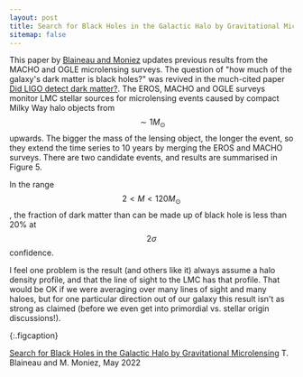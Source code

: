 ```yaml
---
layout: post
title: Search for Black Holes in the Galactic Halo by Gravitational Microlensing
sitemap: false
---
```


This paper by [Blaineau and Moniez](https://arxiv.org/pdf/2205.09450.pdf) updates previous results from the MACHO and OGLE microlensing 
surveys. The question of "how much of the galaxy's dark matter is black holes?" was revived in the much-cited paper [Did LIGO detect dark 
matter?](https://arxiv.org/pdf/1603.00464.pdf). The EROS, MACHO and OGLE surveys monitor 
LMC stellar sources for microlensing events caused by compact Milky Way halo objects from $$\sim 1 M_{\odot}$$ 
upwards. The bigger the mass of the lensing object, the longer the event, so they extend the time series to 10 years by merging the 
EROS and MACHO surveys. There are two candidate events, and results are summarised in Figure 5. 

In the range $$2 < M < 120 M_{\odot}$$, the fraction of dark matter than can be made up of black hole is less than 20% at $$2 \sigma$$ confidence.       

I feel one problem is the result (and others like it) always assume a halo density profile, and that the line of sight to the LMC has that profile. 
That would be OK if we were averaging over many lines of sight and many haloes, but for one particular direction out of our galaxy this result 
isn't as strong as claimed (before we even get into primordial vs. stellar origin discussions!). 

{:.figcaption}

[Search for Black Holes in the Galactic Halo by Gravitational Microlensing](https://arxiv.org/pdf/2205.09450.pdf) T. Blaineau and M. Moniez, May 2022 
 
